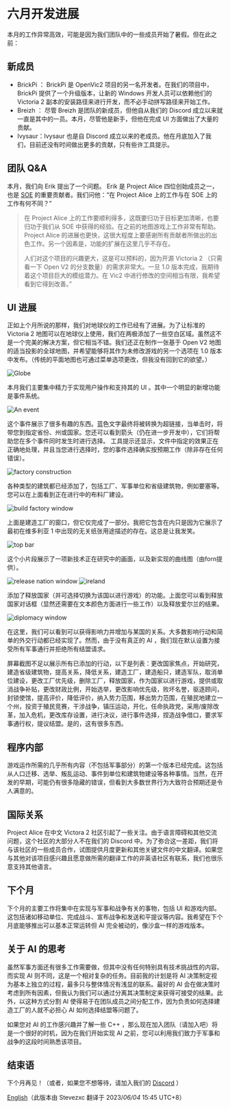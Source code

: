 # 六月开发进展

本月的工作异常高效，可能是因为我们团队中的一些成员开始了暑假。但在此之前：

## 新成员

- BrickPi ： BrickPi 是 OpenVic2 项目的另一名开发者。在我们的项目中， BrickPi 提供了一个升级版本，让新的 Windows 开发人员可以依赖他们的 Victoria 2 副本的安装路径来进行开发，而不必手动拼写路径来开始工作。
- Breizh ： 尽管 Breizh 是团队的新成员，但他自从我们的 Discord 成立以来就一直是其中的一员。本月，尽管他是新手，但他在完成 UI 方面做出了大量的贡献。
- Ivysaur：Ivysaur 也是自 Discord 成立以来的老成员。他在月底加入了我们，目前还没有时间做出更多的贡献，只有些许工具提示。

## 团队 Q&A

本月，我们向 Erik 提出了一个问题。 Erik 是 Project Alice 四位创始成员之一，也是 [SOE](https://github.com/symphony-of-empires/symphony-of-empires) 的重要贡献者。我们问他：“在 Project Alice 上的工作与在 SOE 上的工作有何不同？”

> 在 Project Alice 上的工作要顺利得多，这既要归功于目标更加清晰，也要归功于我们从 SOE 中获得的经验。在之前的地图游戏上工作非常有帮助。 Project Alice 的进展也更快，这很大程度上要感谢所有贡献者所做出的出色工作。另一个因素是，功能的扩展在这里几乎不存在。
>
> 人们对这个项目的兴趣更大，这是可以预料的，因为开源 Victoria 2 （只需看一下 Open V2 的分支数量）的需求非常大。一旦 1.0 版本完成，我期待着这个项目巨大的模组潜力。在 Vic2 中进行修改的空间相当有限，我希望看到它得到改善。”

## UI 进展

正如上个月所说的那样，我们对地球仪的工作已经有了进展。为了让标准的 Victoria 2 地图可以在地球仪上使用，我们在两极添加了一些空白区域。虽然这不是一个完美的解决方案，但它相当不错。我们还正在制作一张基于 Open V2 地图的适当投影的全球地图，并希望能够将其作为未修改游戏的另一个选项在 1.0 版本中发布。（传统的平面地图也可通过菜单选项更改，但我没有回到它的欲望。）

![Globe](./images/globe.png)

本月我们主要集中精力于实现用户操作和支持其的 UI 。其中一个明显的新增功能是事件系统。

![An event](./images/event.png)

这个事件展示了很多有趣的东西。蓝色文字最终将被转换为超链接，当单击时，将带您到指定省份、州或国家。您还可以看到箭头（仍在进一步开发中），它们将帮助您在多个事件同时发生时进行选择。 工具提示还显示，文件中指定的效果正在正确地处理，并且当您进行选择时，您的事件选择确实按预期工作（除非存在任何错误）。

![factory construction](./images/factories.png)

各种类型的建筑都已经添加了，包括工厂、军事单位和省级建筑物，例如要塞等。您可以在上面看到正在进行中的布料厂建设。

![build factory window](./images/buildwindow.png)

上面是建造工厂的窗口，但它仅完成了一部分。我把它包含在内只是因为它展示了最初在维多利亚 1 中出现的无关纸张用途描述的存在。这总是让我发笑。

![top bar](./images/tech.png)

这个小片段展示了一项新技术正在研究中的画面，以及新实现的曲线图（由forn提供）。

![release nation window](./images/release.png)
![ireland](./images/ireland.png)

添加了释放国家（并可选择切换为该国以进行游戏）的功能。上面您可以看到释放国家对话框（显然还需要在文本颜色方面进行一些工作）以及释放爱尔兰的结果。

![diplomacy window](./images/diplomacy.png)

在这里，我们可以看到可以获得影响力并增加与某国的关系。大多数影响行动和简单的外交行动都已经实现了。然而，由于没有真正的 AI ，我们现在默认设置为接受所有军事通行并拒绝所有结盟请求。

屏幕截图不足以展示所有已添加的行动，以下是列表：更改国家焦点，开始研究，建造省级建筑物，提高关系，降低关系，建造工厂，建造船只，建造军队，取消单位建设，更改工厂优先级，删除工厂，释放国家，作为国家以进行游戏，提供或取消战争补贴，更改财政比例，开始选举，更改影响优先级，败坏名誉，驱逐顾问，封锁使馆，提高评价，降低评价，纳入势力范围，移出势力范围，在殖民地建立一个州，投资于殖民竞赛，干涉战争，镇压运动，开化，任命执政党，采用/废除改革，加入危机，更改库存设置，进行决议，进行事件选择，捏造战争借口，要求军事通行权，提议结盟。是的，这有很多东西。

## 程序内部

游戏运作所需的几乎所有内容（不包括军事部分）的第一个版本已经完成。这包括从人口迁移、选举、叛乱运动、事件到单位和建筑物建设等各种事情。当然，在开发的早期，可能仍有很多隐藏的错误，但看到大多数世界行为大致符合预期还是令人满意的。

## 国际关系

Project Alice 在中文 Victora 2 社区引起了一些关注。由于语言障碍和其他交流问题，这个社区的大部分人不在我们的 Discord 中。为了弥合这一差距，我们将与该社区的一些成员合作，试图提供月度更新和其他关键文件的中文翻译。如果您与其他对该项目感兴趣且愿意做所需的翻译工作的非英语社区有联系，我们也很乐意支持其他语言。

## 下个月

下个月的主要工作将集中在实现与军事和战争有关的事物，包括 UI 和游戏内部。这包括诸如移动单位、完成战斗、宣布战争和发送和平提议等内容。我希望在下个月底能够推出可以基本正常运转但 AI 完全被动的，像沙盒一样的游戏版本。

## 关于 AI 的思考

虽然军事方面还有很多工作需要做，但其中没有任何特别具有技术挑战性的内容。而实现 AI 则不同，这是一个相对复杂的任务。目前我的计划是将 AI 决策制定视为基本上独立的过程，最多只与整体情况有浅显的联系。最好的 AI 会在做决策时考虑到所有因素，但我认为我们可以通过分离其决策制定来获得可接受的结果。此外，以这种方式分割 AI 使得易于在团队成员之间分配工作，因为负责如何选择建造工厂的人就不必担心 AI 如何选择结盟等问题了。

如果您对 AI 的工作感兴趣并了解一些 C++ ，那么现在加入团队（请加入吧）将是一个很好的时机，因为在我们开始实现 AI 之前，您可以利用我们致力于军事和战争的这段时间熟悉该项目。

## 结束语

下个月再见！（或者，如果您不想等待，请加入我们的 [Discord](https://discord.gg/QUJExr4mRn) ）

[English](./june.md)（此版本由 Stevezxc 翻译于 2023/*06/04* 15:45 UTC+8）
